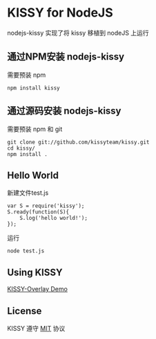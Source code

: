 #  KISSY for NodeJS

nodejs-kissy 实现了将 kissy 移植到 nodeJS 上运行

##  通过NPM安装 nodejs-kissy

需要预装 npm

`npm install kissy`

##  通过源码安装 nodejs-kissy

需要预装 npm 和 git

    git clone git://github.com/kissyteam/kissy.git
    cd kissy/
    npm install .

## Hello World

新建文件test.js

    var S = require('kissy');
    S.ready(function(S){
	    S.log('hello world!');
    });

运行

`node test.js`

##  Using KISSY

<!--
"KISSY-Calendar Demo"://gist.github.com/662117
-->

[KISSY-Overlay Demo](http//gist.github.com/1703698)

##  License

KISSY 遵守 [MIT](https://github.com/kissyteam/kissy/blob/master/LICENSE.md) 协议
